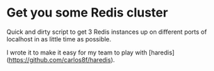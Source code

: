 # Get you some Redis cluster

Quick and dirty script to get 3 Redis instances up on different ports of localhost
in as little time as possible.

I wrote it to make it easy for my team to play with [haredis] (https://github.com/carlos8f/haredis).
